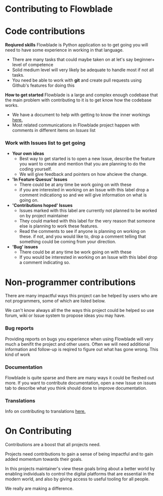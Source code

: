 # Contributing to Flowblade



# Code contributions

**Reqiured skills** Flowblade is Python application so to get going you will need to have some experience in working in that language.
 * There are many tasks that could maybe taken on at let's say beginner+ level of competence
 * Solid medium level will very likely be adequate to handle most if not all tasks.
 * You need be able to work with **git** and create pull requests using Github's features for doing this

**How to get started** Flowblade is a large and complex enough codebase that the main problem with contributing to it is to get know how the codebase works. 
* We have a document to help with getting to know the inner workings [here.](codeoverview/CodebaseOverview.md)
* Most related communications in Flowblade project happen with comments in different items on *Issues* list


### Work with Issues list to get going
* **Your own ideas** 
   * Best way to get started is to open a new Issue, describe the feature you want to create and mention that you are planning to do the coding yourself. 
   * We will give feedback and pointers on how ahcieve the change.
* **'In Feature Quesus' Issues**
   * There could be at any time be work going on with these
   * if you are interested in working on an Issue with this label drop a comment indicationg so and we will give information on what is going on.
* **'Contributions hoped' Issues**
   * Issues marked with this label are currently not planned to be worked on by project maintainer 
   * They could marked with this label for the very reason that someone else is planning to work these features. 
   * Read the comments to see if anyone is planning on working on these. if not, and you would like to, drop a comment telling that something could be coming from your direction.
* **'Bug' issues**
   * There could be at any time be work going on with these
   * If you would be interested in working on an Issue with this label drop a comment indicating so.



# Non-programmer contributions

There are many impactful ways this project can be helped by users who are not programmers, some of which are listed below.

We can't know always all the the ways this project could be helped so use forum, wiki or Issue system to propose ideas you may have.

### Bug reports

Providing reports on bugs you experience when using Flowblade will very much a benifit the project and other users. Often we will  need additional information and follow-up is reqired to figure out what has gone wrong. This kind of work 

### Documentation

Flowblade is quite sparse and there are many ways it could be fleshed out more. If you want to contribute documentation, open a new Issue on issues tab to describe what you think should done to improve documentation.

### Translations

Info on contributing to translations [here.](CREATING_TRANSLATION.md)

# On Contributing
Contributions are a boost that all projects need.

Projects need contributions to gain a sense of being impactful and to gain added momentum towards their goals.

In this projects maintainer's view these goals bring about a better world by enabling individuals to control the digital platforms that are essential in the modern world, and also by giving access to useful tooling for all people.

We really are making a difference.
